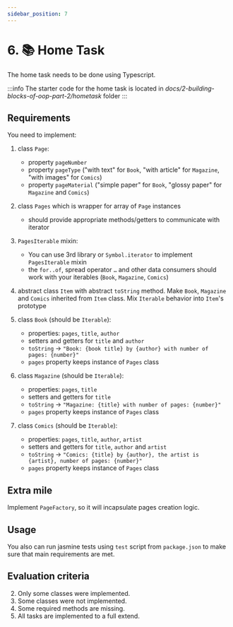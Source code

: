 ```yaml
---
sidebar_position: 7
---
```


# 6. 📚 Home Task

The home task needs to be done using Typescript.

:::info
The starter code for the home task is located in _docs/2-building-blocks-of-oop-part-2/hometask_ folder
:::

## Requirements

You need to implement:

1. class `Page`:

   - property `pageNumber`
   - property `pageType` ("with text" for `Book`, "with article" for `Magazine`, "with images" for `Comics`)
   - property `pageMaterial` ("simple paper" for `Book`, "glossy paper" for `Magazine` and `Comics`)

2. class `Pages` which is wrapper for array of `Page` instances

   - should provide appropriate methods/getters to communicate with iterator

3. `PagesIterable` mixin:

   - You can use 3rd library or `Symbol.iterator` to implement `PagesIterable` mixin
   - the `for..of`, spread operator `…` and other data consumers should work with your iterables (`Book`, `Magazine`, `Comics`)

4. abstract class `Item` with abstract `toString` method. Make `Book`, `Magazine` and `Comics` inherited from `Item` class. Mix `Iterable` behavior into `Item`'s prototype

5. class `Book` (should be `Iterable`):

   - properties: `pages`, `title`, `author`
   - setters and getters for `title` and `author`
   - `toString` -> `"Book: {book title} by {author} with number of pages: {number}"`
   - `pages` property keeps instance of `Pages` class

6. class `Magazine` (should be `Iterable`):

   - properties: `pages`, `title`
   - setters and getters for `title`
   - `toString` -> `"Magazine: {title} with number of pages: {number}"`
   - `pages` property keeps instance of `Pages` class

7. class `Comics` (should be `Iterable`):
   - properties: `pages`, `title`, `author`, `artist`
   - setters and getters for `title`, `author` and `artist`
   - `toString` -> `"Comics: {title} by {author}, the artist is {artist}, number of pages: {number}"`
   - `pages` property keeps instance of `Pages` class

## Extra mile

Implement `PageFactory`, so it will incapsulate pages creation logic.

## Usage

You also can run jasmine tests using `test` script from `package.json` to make sure that main requirements are met.

## Evaluation criteria

2. Only some classes were implemented.
3. Some classes were not implemented.
4. Some required methods are missing.
5. All tasks are implemented to a full extend.
